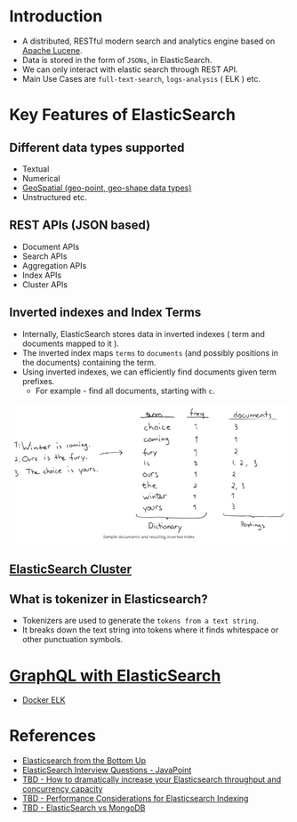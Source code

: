
# Introduction
- A distributed, RESTful modern search and analytics engine based on [Apache Lucene](../ApacheLucene.md).
- Data is stored in the form of `JSONs`, in ElasticSearch.
- We can only interact with elastic search through REST API.
- Main Use Cases are `full-text-search`, `logs-analysis` ( ELK ) etc.

# Key Features of ElasticSearch

## Different data types supported
- Textual
- Numerical
- [GeoSpatial (geo-point, geo-shape data types)](https://www.elastic.co/guide/en/elasticsearch/reference/current/query-dsl-geo-bounding-box-query.html)
- Unstructured etc.

## REST APIs (JSON based)
- Document APIs
- Search APIs
- Aggregation APIs
- Index APIs
- Cluster APIs

## Inverted indexes and Index Terms
- Internally, ElasticSearch stores data in inverted indexes ( term and documents mapped to it ).
- The inverted index maps `terms` to `documents` (and possibly positions in the documents) containing the term.
- Using inverted indexes, we can efficiently find documents given term prefixes.
  - For example - find all documents, starting with `c`.

![img.png](assests/inverted_indexes.png)

## [ElasticSearch Cluster](ElasticSearchCluster.md)

## What is tokenizer in Elasticsearch?
- Tokenizers are used to generate the `tokens from a text string`. 
- It breaks down the text string into tokens where it finds whitespace or other punctuation symbols.

# [GraphQL with ElasticSearch](ESWithGraphQL.md)

- [Docker ELK](https://github.com/deviantony/docker-elk)

# References
- [Elasticsearch from the Bottom Up](https://www.elastic.co/blog/found-elasticsearch-from-the-bottom-up)
- [ElasticSearch Interview Questions - JavaPoint](https://www.javatpoint.com/elasticsearch-interview-questions)
- [TBD - How to dramatically increase your Elasticsearch throughput and concurrency capacity](https://medium.com/explorium-ai/how-to-dramatically-increase-your-elasticsearch-throughput-and-concurrency-capacity-c32d7bb02ac2)
- [TBD - Performance Considerations for Elasticsearch Indexing](https://www.elastic.co/blog/performance-considerations-elasticsearch-indexing)
- [TBD - ElasticSearch vs MongoDB](https://cloud.netapp.com/blog/cvo-blg-elasticsearch-vs-mongodb-6-key-differences)
